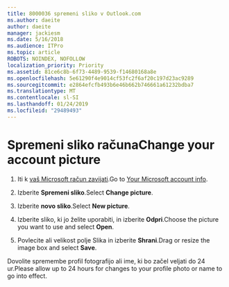 ```yaml
---
title: 8000036 spremeni sliko v Outlook.com
ms.author: daeite
author: daeite
manager: jackiesm
ms.date: 5/16/2018
ms.audience: ITPro
ms.topic: article
ROBOTS: NOINDEX, NOFOLLOW
localization_priority: Priority
ms.assetid: 81ce6c8b-6f73-4489-9539-f14680168a8e
ms.openlocfilehash: 5e61290f4e9014cf53fc2f6af20c197d23ac9289
ms.sourcegitcommit: e2864efcfb493b6e46b662b746661a61232bdba7
ms.translationtype: MT
ms.contentlocale: sl-SI
ms.lasthandoff: 01/24/2019
ms.locfileid: "29489493"
---
```

# <a name="change-your-account-picture"></a><span data-ttu-id="4f351-102">Spremeni sliko računa</span><span class="sxs-lookup"><span data-stu-id="4f351-102">Change your account picture</span></span>

1. <span data-ttu-id="4f351-103">Iti k [vaš Microsoft račun zavijati](https://go.microsoft.com/fwlink/p/?linkid=860841).</span><span class="sxs-lookup"><span data-stu-id="4f351-103">Go to [Your Microsoft account info](https://go.microsoft.com/fwlink/p/?linkid=860841).</span></span>
    
2. <span data-ttu-id="4f351-104">Izberite **Spremeni sliko**.</span><span class="sxs-lookup"><span data-stu-id="4f351-104">Select **Change picture**.</span></span> 
    
3. <span data-ttu-id="4f351-105">Izberite **novo sliko**.</span><span class="sxs-lookup"><span data-stu-id="4f351-105">Select **New picture**.</span></span> 
    
4. <span data-ttu-id="4f351-106">Izberite sliko, ki jo želite uporabiti, in izberite **Odpri**.</span><span class="sxs-lookup"><span data-stu-id="4f351-106">Choose the picture you want to use and select **Open**.</span></span> 
    
5. <span data-ttu-id="4f351-107">Povlecite ali velikost polje Slika in izberite **Shrani**.</span><span class="sxs-lookup"><span data-stu-id="4f351-107">Drag or resize the image box and select **Save**.</span></span> 
    
<span data-ttu-id="4f351-108">Dovolite spremembe profil fotografijo ali ime, ki bo začel veljati do 24 ur.</span><span class="sxs-lookup"><span data-stu-id="4f351-108">Please allow up to 24 hours for changes to your profile photo or name to go into effect.</span></span>
  

